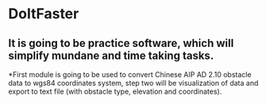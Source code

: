 # DoItFaster
## It is going to be practice software, which will simplify mundane and time taking tasks.
*First module is going to be used to convert Chinese AIP AD 2.10 obstacle data to wgs84 coordinates system, step two will be visualization of data and export to text file (with obstacle type, elevation and coordinates).
